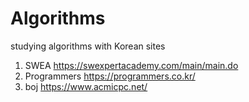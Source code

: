# Algorithms

studying algorithms with Korean sites
1. SWEA
https://swexpertacademy.com/main/main.do
2. Programmers
https://programmers.co.kr/
3. boj
https://www.acmicpc.net/
